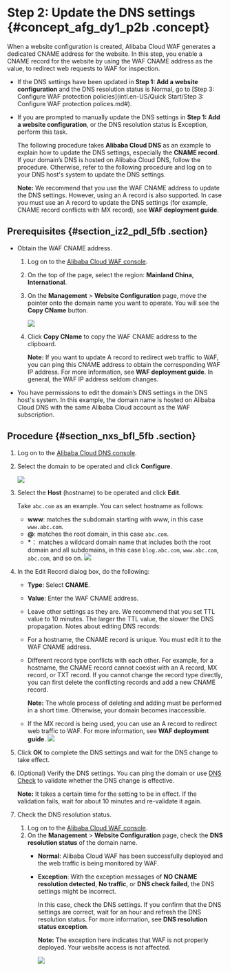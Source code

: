 # Step 2: Update the DNS settings {#concept_afg_dy1_p2b .concept}

When a website configuration is created, Alibaba Cloud WAF generates a dedicated CNAME address for the website. In this step, you enable a CNAME record for the website by using the WAF CNAME address as the value, to redirect web requests to WAF for inspection.

-   If the DNS settings have been updated in **Step 1: Add a website configuration** and the DNS resolution status is Normal, go to [Step 3: Configure WAF protection policies](intl.en-US/Quick Start/Step 3: Configure WAF protection polices.md#).
-   If you are prompted to manually update the DNS settings in **Step 1: Add a website configuration**, or the DNS resolution status is Exception, perform this task.

    The following procedure takes **Alibaba Cloud DNS** as an example to explain how to update the DNS settings, especially the **CNAME record**. If your domain’s DNS is hosted on Alibaba Cloud DNS, follow the procedure. Otherwise, refer to the following procedure and log on to your DNS host's system to update the DNS settings.

    **Note:** We recommend that you use the WAF CNAME address to update the DNS settings. However, using an A record is also supported. In case you must use an A record to update the DNS settings \(for example, CNAME record conflicts with MX record\), see **WAF deployment guide**.


## Prerequisites {#section_iz2_pdl_5fb .section}

-   Obtain the WAF CNAME address.
    1.  Log on to the [Alibaba Cloud WAF console](https://yundun.console.aliyun.com/?p=waf).
    2.  On the top of the page, select the region: **Mainland China**, **International**.
    3.  On the **Management** \> **Website Configuration** page, move the pointer onto the domain name you want to operate. You will see the **Copy CName** button.

        ![](http://static-aliyun-doc.oss-cn-hangzhou.aliyuncs.com/assets/img/15546/15438310577565_en-US.png)

    4.  Click **Copy CName** to copy the WAF CNAME address to the clipboard.

        **Note:** If you want to update A record to redirect web traffic to WAF, you can ping this CNAME address to obtain the corresponding WAF IP address. For more information, see **WAF deployment guide**. In general, the WAF IP address seldom changes.

-   You have permissions to edit the domain’s DNS settings in the DNS host's system. In this example, the domain name is hosted on Alibaba Cloud DNS with the same Alibaba Cloud account as the WAF subscription.

## Procedure {#section_nxs_bfl_5fb .section}

1.  Log on to the [Alibaba Cloud DNS console](https://dns.console.aliyun.com/#/dns/domainList).
2.  Select the domain to be operated and click **Configure**.

    ![](http://static-aliyun-doc.oss-cn-hangzhou.aliyuncs.com/assets/img/15549/15438310577588_en-US.jpg)

3.  Select the **Host** \(hostname\) to be operated and click **Edit**.

    Take `abc.com` as an example. You can select hostname as follows:

    -   **www**: matches the subdomain starting with www, in this case `www.abc.com`.
    -   **@**: matches the root domain, in this case `abc.com`.
    -   **\***： matches a wildcard domain name that includes both the root domain and all subdomains, in this case `blog.abc.com`, `www.abc.com`, `abc.com`, and so on.
    ![](http://static-aliyun-doc.oss-cn-hangzhou.aliyuncs.com/assets/img/15549/15438310577589_en-US.jpg)

4.  In the Edit Record dialog box, do the following:

    -   **Type**: Select **CNAME**.
    -   **Value**: Enter the WAF CNAME address.
    -   Leave other settings as they are. We recommend that you set TTL value to 10 minutes. The larger the TTL value, the slower the DNS propagation.
    Notes about editing DNS records:

    -   For a hostname, the CNAME record is unique. You must edit it to the WAF CNAME address.
    -   Different record type conflicts with each other. For example, for a hostname, the CNAME record cannot coexist with an A record, MX record, or TXT record. If you cannot change the record type directly, you can first delete the conflicting records and add a new CNAME record.

        **Note:** The whole process of deleting and adding must be performed in a short time. Otherwise, your domain becomes inaccessible.

    -   If the MX record is being used, you can use an A record to redirect web traffic to WAF. For more information, see **WAF deployment guide**.
    ![](http://static-aliyun-doc.oss-cn-hangzhou.aliyuncs.com/assets/img/15549/15438310577590_en-US.jpg)

5.  Click **OK** to complete the DNS settings and wait for the DNS change to take effect.
6.  \(Optional\) Verify the DNS settings. You can ping the domain or use [DNS Check](https://mxtoolbox.com/dnscheck.aspx) to validate whether the DNS change is effective.

    **Note:** It takes a certain time for the setting to be in effect. If the validation fails, wait for about 10 minutes and re-validate it again.

7.  Check the DNS resolution status.
    1.  Log on to the [Alibaba Cloud WAF console](https://yundun.console.aliyun.com/?p=waf).
    2.  On the **Management** \> **Website Configuration** page, check the **DNS resolution status** of the domain name.
        -   **Normal**: Alibaba Cloud WAF has been successfully deployed and the web traffic is being monitored by WAF.
        -   **Exception**: With the exception messages of **NO CNAME resolution detected**, **No traffic**, or **DNS check failed**, the DNS settings might be incorrect.

            In this case, check the DNS settings. If you confirm that the DNS settings are correct, wait for an hour and refresh the DNS resolution status. For more information, see **DNS resolution status exception**.

            **Note:** The exception here indicates that WAF is not properly deployed. Your website access is not affected.

            ![](http://static-aliyun-doc.oss-cn-hangzhou.aliyuncs.com/assets/img/15553/15411313787685_zh-CN.jpg)


